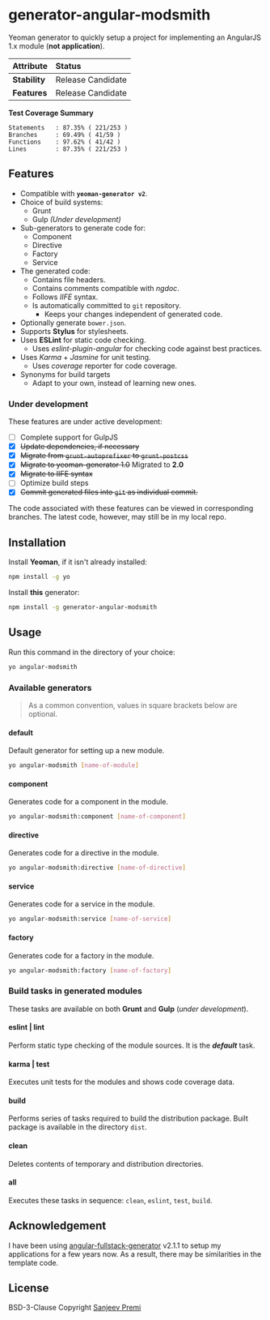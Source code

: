 # generator-angular-modsmith
Yeoman generator to quickly setup a project for implementing an AngularJS 1.x module (**not application**).

| Attribute | Status|
| :--- | :--- |
| **Stability** | Release Candidate |
| **Features**  | Release Candidate |

**Test Coverage Summary**
```
Statements   : 87.35% ( 221/253 )
Branches     : 69.49% ( 41/59 )
Functions    : 97.62% ( 41/42 )
Lines        : 87.35% ( 221/253 )
```

## Features
- Compatible with **`yeoman-generator v2`**.
- Choice of build systems:
  - Grunt
  - Gulp _(Under development)_
- Sub-generators to generate code for:
  - Component
  - Directive
  - Factory
  - Service
- The generated code:
  - Contains file headers.
  - Contains comments compatible with *ngdoc*.
  - Follows *IIFE* syntax.
  - Is automatically committed to `git` repository.
    - Keeps your changes independent of generated code.
- Optionally generate `bower.json`.
- Supports **Stylus** for stylesheets.
- Uses **ESLint** for static code checking.
  - Uses *eslint-plugin-angular* for checking code against best practices.
- Uses *Karma* + *Jasmine* for unit testing.
  - Uses *coverage* reporter for code coverage.
- Synonyms for build targets
  - Adapt to your own, instead of learning new ones.

### Under development
These features are under active development:
- [ ] Complete support for GulpJS
- [x] ~~Update dependencies, if necessary~~
- [x] ~~Migrate from `grunt-autoprefixer` to `grunt-postcss`~~
- [x] ~~Migrate to yeoman-generator 1.0~~ Migrated to **2.0**
- [x] ~~Migrate to IIFE syntax~~
- [ ] Optimize build steps
- [x] ~~Commit generated files into `git` as individual commit.~~

The code associated with these features can be viewed in corresponding
branches. The latest code, however, may still be in my local repo.

## Installation
Install **Yeoman**, if it isn't already installed:
```sh
npm install -g yo
```
Install **this** generator:
```sh
npm install -g generator-angular-modsmith
```

## Usage
Run this command in the directory of your choice:
```sh
yo angular-modsmith
```
### Available generators

> As a common convention, values in square brackets below are optional.

#### default
Default generator for setting up a new module.
```sh
yo angular-modsmith [name-of-module]
```
#### component
Generates code for a component in the module.
```sh
yo angular-modsmith:component [name-of-component]
```
#### directive
Generates code for a directive in the module.
```sh
yo angular-modsmith:directive [name-of-directive]
```
#### service
Generates code for a service in the module.
```sh
yo angular-modsmith:service [name-of-service]
```
#### factory
Generates code for a factory in the module.
```sh
yo angular-modsmith:factory [name-of-factory]
```

### Build tasks in generated modules
These tasks are available on both **Grunt** and **Gulp** (_under development_).
#### eslint | lint
Perform static type checking of the module sources. It is the _**default**_ task.

#### karma | test
Executes unit tests for the modules and shows code coverage data.

#### build
Performs series of tasks required to build the distribution package.
Built package is available in the directory `dist`.

#### clean
Deletes contents of temporary and distribution directories.

#### all
Executes these tasks in sequence: `clean`, `eslint`, `test`, `build`.

## Acknowledgement
I have been using [angular-fullstack-generator](https://github.com/angular-fullstack/generator-angular-fullstack) v2.1.1 to setup my applications for a few years now. As a result, there may be similarities in the template code.

## License
BSD-3-Clause Copyright [Sanjeev Premi](spremi@ymail.com)

